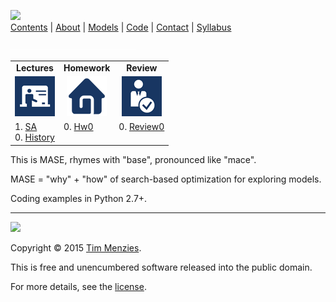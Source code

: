 [<img width=900 src="https://raw.githubusercontent.com/txt/mase/master/img/banner1.png">](https://github.com/txt/mase/blob/master/README.md)   
[Contents](https://github.com/txt/mase/blob/master/TOC.md) |
[About](https://github.com/txt/mase/blob/master/ABOUT.md) |
[Models](https://github.com/txt/mase/blob/master/MODELS.md) |
[Code](https://github.com/txt/mase/tree/master/src) |
[Contact](http://menzies.us) |
[Syllabus](https://github.com/txt/mase/blob/master/SYLLABUS.md) 




<img src="img/200x1.png"><table align=center>
<tr>
<td align=center><b>Lectures</b>
</td><td align=center><b>Homework</b>
</td><td align=center><b>Review</b>
</td> </tr>
<tr>
</td><td align=center><img src="img/lectures.gif">
</td><td align=center><img src="img/homework.png">
</td><td align=center><img src="img/review.gif">
</td> </tr>
<tr>
<td valign=top  xwidth="100px">
1. <a href="Sa">SA</a><br>
0. <a href="aa">History</a><br>
</td><td valign=top xwidth="100px">
0. <a href="HomeWork0">Hw0</a><br>    
</td><td valign=top xwidth="100px">
0. <a href="Review1">Review0</a><br>  
</td>
</tr></table>

This is MASE, rhymes with "base", pronounced like "mace".

MASE = "why" + "how"
of search-based optimization for exploring models.

Coding examples in Python 2.7+.


_________

<img src="https://raw.githubusercontent.com/txt/mase/master/img/pd-icon.png">  

Copyright © 2015 [Tim Menzies](http://menzies.us).


This is free and unencumbered software released into the public domain.

For more details, see the [license](https://github.com/txt/mase/blob/master/LICENSE).


